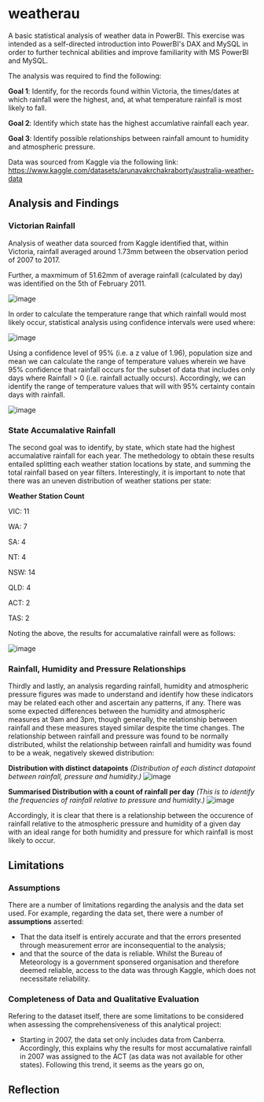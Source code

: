 # weatherau
A basic statistical analysis of weather data in PowerBI. This exercise was intended as a self-directed introduction into PowerBI's DAX and MySQL in order to further technical abilities and improve familiarity with MS PowerBI and MySQL.

The analysis was required to find the following:

**Goal 1**: Identify, for the records found within Victoria, the times/dates at which rainfall were the highest,
and, at what temperature rainfall is most likely to fall.

**Goal 2**: Identify which state has the highest accumlative rainfall each year.

**Goal 3**: Identify possible relationships between rainfall amount to humidity and atmospheric pressure.

Data was sourced from Kaggle via the following link: 
https://www.kaggle.com/datasets/arunavakrchakraborty/australia-weather-data

## Analysis and Findings
### Victorian Rainfall
Analysis of weather data sourced from Kaggle identified that, within Victoria, rainfall averaged around 1.73mm between the observation period of 2007 to 2017.

Further, a maxmimum of 51.62mm of average rainfall (calculated by day) was identified on the 5th of February 2011.

![image](https://github.com/equanimittyy/weatherau/assets/104692345/df3a40c5-7afb-458d-bf1e-ad8ad7c6f887)

In order to calculate the temperature range that which rainfall would most likely occur, statistical analysis using confidence intervals were used where:


![image](https://github.com/equanimittyy/weatherau/assets/104692345/53269f55-3dce-491e-a4ff-b99ab07052cd)

Using a confidence level of 95% (i.e. a z value of 1.96), population size and mean we can calculate the range of temperature values wherein we have 95% confidence that rainfall occurs for the subset of data that includes only days where Rainfall > 0 (i.e. rainfall actually occurs). Accordingly, we can identify the range of temperature values that will with 95% certainty contain days with rainfall.

![image](https://github.com/equanimittyy/weatherau/assets/104692345/1622d1f7-2f71-4cca-9978-acc31ef5366d)

### State Accumalative Rainfall
The second goal was to identify, by state, which state had the highest accumalative rainfall for each year. The methedology to obtain these results entailed splitting each weather station locations by state, and summing the total rainfall based on year filters. Interestingly, it is important to note that there was an uneven distribution of weather stations per state:

**Weather Station Count**

VIC: 11

WA: 7

SA: 4

NT: 4

NSW: 14

QLD: 4

ACT: 2

TAS: 2

Noting the above, the results for accumalative rainfall were as follows:

![image](https://github.com/equanimittyy/weatherau/assets/104692345/ab8a0b8d-6b76-4b60-a0eb-48015825cdca)

### Rainfall, Humidity and Pressure Relationships
Thirdly and lastly, an analysis regarding rainfall, humidity and atmospheric pressure figures was made to understand and identify how these indicators may be related each other and ascertain any patterns, if any. There was some expected differences between the humidity and atmospheric measures at 9am and 3pm, though generally, the relationship between rainfall and these measures stayed similar despite the time changes. The relationship between rainfall and pressure was found to be normally distributed, whilst the relationship between rainfall and humidity was found to be a weak, negatively skewed distribution:

**Distribution with distinct datapoints**
_(Distribution of each distinct datapoint between rainfall, pressure and humidity.)_
![image](https://github.com/equanimittyy/weatherau/assets/104692345/b4f856f1-a10c-4566-a31e-4dde3aeb4b4a)

**Summarised Distribution with a count of rainfall per day**
_(This is to identify the frequencies of rainfall relative to pressure and humidity.)_
![image](https://github.com/equanimittyy/weatherau/assets/104692345/fecc2a1f-4b54-4440-a522-a7c03c06e2c9)

Accordingly, it is clear that there is a relationship between the occurence of rainfall relative to the atmospheric pressure and humidity of a given day with an ideal range for both humidity and pressure for which rainfall is most likely to occur.

## Limitations
### Assumptions
There are a number of limitations regarding the analysis and the data set used. For example, regarding the data set, there were a number of **assumptions** asserted:
- That the data itself is entirely accurate and that the errors presented through measurement error are inconsequential to the analysis;
- and that the source of the data is reliable. Whilst the Bureau of Meteorology is a government sponsered organisation and therefore deemed reliable, access to the data was through Kaggle, which does not necessitate reliability.

### Completeness of Data and Qualitative Evaluation
Refering to the dataset itself, there are some limitations to be considered when assessing the comprehensiveness of this analytical project:
- Starting in 2007, the data set only includes data from Canberra. Accordingly, this explains why the results for most accumalative rainfall in 2007 was assigned to the ACT (as data was not available for other states). Following this trend, it seems as the years go on, 

## Reflection

